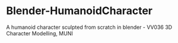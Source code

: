 # Blender-HumanoidCharacter
A humanoid character sculpted from scratch in blender - VV036 3D Character Modelling, MUNI
